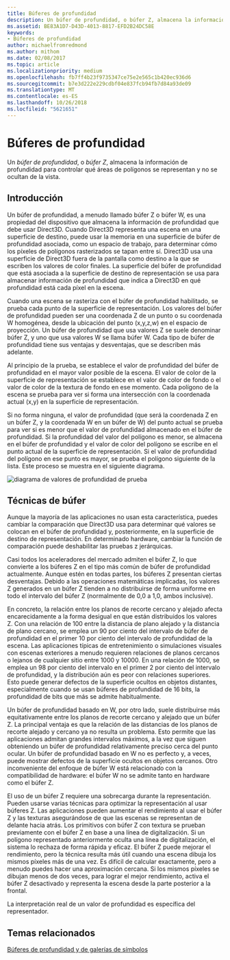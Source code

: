 ```yaml
---
title: Búferes de profundidad
description: Un búfer de profundidad, o búfer Z, almacena la información de profundidad para controlar qué áreas de polígonos se representan y no se ocultan de la vista.
ms.assetid: BE83A1D7-D43D-4013-8817-EFD2B24DC58E
keywords:
- Búferes de profundidad
author: michaelfromredmond
ms.author: mithom
ms.date: 02/08/2017
ms.topic: article
ms.localizationpriority: medium
ms.openlocfilehash: fb7ff4b23f9735347ce75e2e565c1b420ec936d6
ms.sourcegitcommit: b7e3d222e229cdbf04e837fcb94fb7d84a93de09
ms.translationtype: MT
ms.contentlocale: es-ES
ms.lasthandoff: 10/26/2018
ms.locfileid: "5621651"
---
```

# <a name="depth-buffers"></a>Búferes de profundidad


Un *búfer de profundidad*, o *búfer Z*, almacena la información de profundidad para controlar qué áreas de polígonos se representan y no se ocultan de la vista.

## <a name="span-idoverviewspanspan-idoverviewspanspan-idoverviewspanoverview"></a><span id="Overview"></span><span id="overview"></span><span id="OVERVIEW"></span>Introducción


Un búfer de profundidad, a menudo llamado búfer Z o búfer W, es una propiedad del dispositivo que almacena la información de profundidad que debe usar Direct3D. Cuando Direct3D representa una escena en una superficie de destino, puede usar la memoria en una superficie de búfer de profundidad asociada, como un espacio de trabajo, para determinar cómo los píxeles de polígonos rasterizados se tapan entre sí. Direct3D usa una superficie de Direct3D fuera de la pantalla como destino a la que se escriben los valores de color finales. La superficie del búfer de profundidad que está asociada a la superficie de destino de representación se usa para almacenar información de profundidad que indica a Direct3D en qué profundidad está cada píxel en la escena.

Cuando una escena se rasteriza con el búfer de profundidad habilitado, se prueba cada punto de la superficie de representación. Los valores del búfer de profundidad pueden ser una coordenada Z de un punto o su coordenada W homogénea, desde la ubicación del punto (x,y,z,w) en el espacio de proyección. Un búfer de profundidad que usa valores Z se suele denominar búfer Z, y uno que usa valores W se llama búfer W. Cada tipo de búfer de profundidad tiene sus ventajas y desventajas, que se describen más adelante.

Al principio de la prueba, se establece el valor de profundidad del búfer de profundidad en el mayor valor posible de la escena. El valor de color de la superficie de representación se establece en el valor de color de fondo o el valor de color de la textura de fondo en ese momento. Cada polígono de la escena se prueba para ver si forma una intersección con la coordenada actual (x,y) en la superficie de representación.

Si no forma ninguna, el valor de profundidad (que será la coordenada Z en un búfer Z, y la coordenada W en un búfer de W) del punto actual se prueba para ver si es menor que el valor de profundidad almacenado en el búfer de profundidad. Si la profundidad del valor del polígono es menor, se almacena en el búfer de profundidad y el valor de color del polígono se escribe en el punto actual de la superficie de representación. Si el valor de profundidad del polígono en ese punto es mayor, se prueba el polígono siguiente de la lista. Este proceso se muestra en el siguiente diagrama.

![diagrama de valores de profundidad de prueba](images/zbuffer.png)

## <a name="span-idbufferingtechniquesspanspan-idbufferingtechniquesspanspan-idbufferingtechniquesspanbuffering-techniques"></a><span id="Buffering_techniques"></span><span id="buffering_techniques"></span><span id="BUFFERING_TECHNIQUES"></span>Técnicas de búfer


Aunque la mayoría de las aplicaciones no usan esta característica, puedes cambiar la comparación que Direct3D usa para determinar qué valores se colocan en el búfer de profundidad y, posteriormente, en la superficie de destino de representación. En determinado hardware, cambiar la función de comparación puede deshabilitar las pruebas z jerárquicas.

Casi todos los aceleradores del mercado admiten el búfer Z, lo que convierte a los búferes Z en el tipo más común de búfer de profundidad actualmente. Aunque estén en todas partes, los búferes Z presentan ciertas desventajas. Debido a las operaciones matemáticas implicadas, los valores Z generados en un búfer Z tienden a no distribuirse de forma uniforme en todo el intervalo del búfer Z (normalmente de 0,0 a 1,0, ambos inclusive).

En concreto, la relación entre los planos de recorte cercano y alejado afecta encarecidamente a la forma desigual en que están distribuidos los valores Z. Con una relación de 100 entre la distancia de plano alejado y la distancia de plano cercano, se emplea un 90 por ciento del intervalo de búfer de profundidad en el primer 10 por ciento del intervalo de profundidad de la escena. Las aplicaciones típicas de entretenimiento o simulaciones visuales con escenas exteriores a menudo requieren relaciones de planos cercanos o lejanos de cualquier sitio entre 1000 y 10000. En una relación de 1000, se emplea un 98 por ciento del intervalo en el primer 2 por ciento del intervalo de profundidad, y la distribución aún es peor con relaciones superiores. Esto puede generar defectos de la superficie ocultos en objetos distantes, especialmente cuando se usan búferes de profundidad de 16 bits, la profundidad de bits que más se admite habitualmente.

Un búfer de profundidad basado en W, por otro lado, suele distribuirse más equitativamente entre los planos de recorte cercano y alejado que un búfer Z. La principal ventaja es que la relación de las distancias de los planos de recorte alejado y cercano ya no resulta un problema. Esto permite que las aplicaciones admitan grandes intervalos máximos, a la vez que siguen obteniendo un búfer de profundidad relativamente preciso cerca del punto ocular. Un búfer de profundidad basado en W no es perfecto y, a veces, puede mostrar defectos de la superficie ocultos en objetos cercanos. Otro inconveniente del enfoque de búfer W está relacionado con la compatibilidad de hardware: el búfer W no se admite tanto en hardware como el búfer Z.

El uso de un búfer Z requiere una sobrecarga durante la representación. Pueden usarse varias técnicas para optimizar la representación al usar búferes Z. Las aplicaciones pueden aumentar el rendimiento al usar el búfer Z y las texturas asegurándose de que las escenas se representan de delante hacia atrás. Los primitivos con búfer Z con textura se prueban previamente con el búfer Z en base a una línea de digitalización. Si un polígono representado anteriormente oculta una línea de digitalización, el sistema lo rechaza de forma rápida y eficaz. El búfer Z puede mejorar el rendimiento, pero la técnica resulta más útil cuando una escena dibuja los mismos píxeles más de una vez. Es difícil de calcular exactamente, pero a menudo puedes hacer una aproximación cercana. Si los mismos píxeles se dibujan menos de dos veces, para lograr el mejor rendimiento, activa el búfer Z desactivado y representa la escena desde la parte posterior a la frontal.

La interpretación real de un valor de profundidad es específica del representador.

## <a name="span-idrelated-topicsspanrelated-topics"></a><span id="related-topics"></span>Temas relacionados


[Búferes de profundidad y de galerías de símbolos](depth-and-stencil-buffers.md)

 

 




